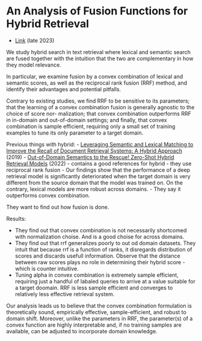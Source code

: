 # An Analysis of Fusion Functions for Hybrid Retrieval

- [Link](https://dl.acm.org/doi/10.1145/3596512) (late 2023)
 
We study hybrid search in text retrieval where lexical and semantic search are fused together with the intuition that the two are complementary in how they model relevance. 

In particular, we examine fusion by a convex combination of lexical and semantic scores, as well as the reciprocal rank fusion (RRF) method, and identify their advantages and potential pitfalls. 

Contrary to existing studies, we find RRF to be sensitive to its parameters; that the learning of a convex combination fusion is generally agnostic to the choice of score nor- malization; that convex combination outperforms RRF in in-domain and out-of-domain settings; and finally, that convex combination is sample efficient, requiring only a small set of training examples to tune its only parameter to a target domain.

Previous things with hybrid:
    - [Leveraging Semantic and Lexical Matching to Improve the Recall of Document Retrieval Systems: A Hybrid Approach](https://arxiv.org/pdf/2010.01195) (2019)
    - [Out-of-Domain Semantics to the Rescue! Zero-Shot Hybrid Retrieval Models](https://arxiv.org/pdf/2201.10582) (2022)
      - contains a good references for hybrid
      - they use reciprocal rank fusion
      - Our findings show that the performance of a deep retrieval model is significantly deteriorated when the target domain is very different from the source domain that the model was trained on. On the contrary, lexical models are more robust across domains.
      - They say it outperforms convex combination.

They want to find out how fusion is done.

Results:
- They find out that convex combination is not necessarily shortcomed with normalization choise. And is a good choise for across domains.
- They find out that rrf generalizes poorly to out od domain datasets. They intuit that because rrf is a function of ranks, it disregards distribution of scores and discards usefull information. Observe that the distance between raw scores plays no role in determining their hybrid score - which is counter intuitive.
- Tuning alpha in convex combination is extremely sample efficient, requiring just a handful of labaled queries to arrive at a value suitable for a target doomain. RRF is less sample efficient and converges to relatively less effective retrieval system.

Our analysis leads us to believe that the convex combination formulation is theoretically sound, empirically effective, sample-efficient, and robust to domain shift. Moreover, unlike the parameters in RRF, the parameter(s) of a convex function are highly interpretable and, if no training samples are available, can be adjusted to incorporate domain knowledge.